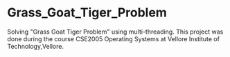 # Grass_Goat_Tiger_Problem

Solving "Grass Goat Tiger Problem" using multi-threading. This project was done during the course CSE2005 Operating Systems at Vellore Institute of Technology,Vellore.
